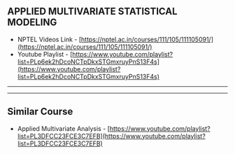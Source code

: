 ## APPLIED MULTIVARIATE STATISTICAL MODELING

- NPTEL Videos Link - [https://nptel.ac.in/courses/111/105/111105091/](https://nptel.ac.in/courses/111/105/111105091/)
- Youtube Playlist - [https://www.youtube.com/playlist?list=PLp6ek2hDcoNCTpDkxSTGmxruyPnS13F4s](https://www.youtube.com/playlist?list=PLp6ek2hDcoNCTpDkxSTGmxruyPnS13F4s)
---
---


## Similar Course
- Applied Multivariate Analysis - [https://www.youtube.com/playlist?list=PL3DFCC23FCE3C7EFB](https://www.youtube.com/playlist?list=PL3DFCC23FCE3C7EFB)
